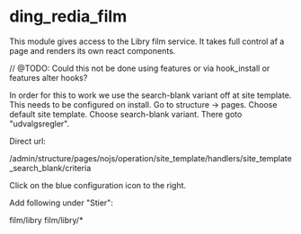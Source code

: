 # ding_redia_film

This module gives access to the Libry film service. It takes full control af a
page and renders its own react components.

// @TODO: Could this not be done using features or via hook_install or features alter hooks?

In order for this to work we use the search-blank variant off at site template.
This needs to be configured on install. Go to structure -> pages. Choose default
site template. Choose search-blank variant. There goto "udvalgsregler".

Direct url:

/admin/structure/pages/nojs/operation/site_template/handlers/site_template_search_blank/criteria

Click on the blue configuration icon to the right.

Add following under "Stier":

film/libry
film/libry/*
